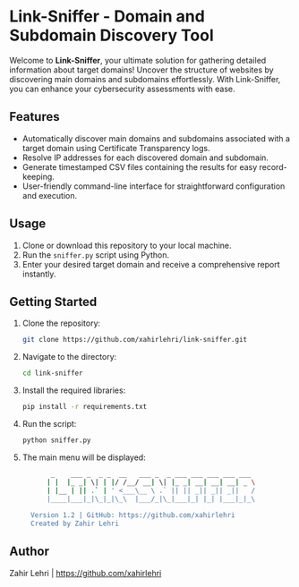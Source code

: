 # Link-Sniffer - Domain and Subdomain Discovery Tool

Welcome to **Link-Sniffer**, your ultimate solution for gathering detailed information about target domains! Uncover the structure of websites by discovering main domains and subdomains effortlessly. With Link-Sniffer, you can enhance your cybersecurity assessments  with ease.

## Features

- Automatically discover main domains and subdomains associated with a target domain using Certificate Transparency logs.
- Resolve IP addresses for each discovered domain and subdomain.
- Generate timestamped CSV files containing the results for easy record-keeping.
- User-friendly command-line interface for straightforward configuration and execution.

## Usage

1. Clone or download this repository to your local machine.
2. Run the `sniffer.py` script using Python.
3. Enter your desired target domain and receive a comprehensive report instantly.

## Getting Started

1. Clone the repository:
   ```sh
   git clone https://github.com/xahirlehri/link-sniffer.git

   ```
2. Navigate to the directory:
   ```sh
   cd link-sniffer

3. Install the required libraries:
   ```sh
   pip install -r requirements.txt
4. Run the script:
   ```sh
   python sniffer.py
5. The main menu will be displayed:
   ```sh
          _    ___ _  _ _  __   ___ _  _ ___ ___ ___ ___ ___ 
         | |  |_ _| \| | |/ /__/ __| \| |_ _| __| __| __| _ \
         | |__ | || .` | ' <___\__ \ .` || || _|| _|| _||   / 
         |____|___|_|\_|_|\_\  |___/_|\_|___|_| |_| |___|_|_\
    
     Version 1.2 | GitHub: https://github.com/xahirlehri
     Created by Zahir Lehri
   
## Author

Zahir Lehri | https://github.com/xahirlehri
